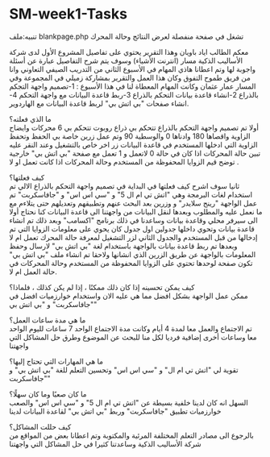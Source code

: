 # SM-week1-Tasks
تنبيه:ملف blankpage.php تشغل في صفحة منفصلة لعرض النتائج وحالة المحرك  

معكم الطالب اياد باويان وهذا التقرير يحتوي على تفاصيل المشروع الأول لدى شركة الأساليب الذكية مسار (انترنت الأشياء) وسوف يتم شرح التفاصيل عبارة عن أسئلة واجوبة لها وتم اعطانا هاذي المهام في الأسبوع الثاني من التدريب الصيفي التعاوني وانا من فريق طموح التفوق وكان هذا العمل والتقرير بمشاركة زميلي في المجموعة وفي المسار عمار عثمان وكانت المهام المعطاة لنا في هذا الأسبوع : 1-تصميم واجهة التجكم بالذراع  2-انشاء قاعدة بيانات التحكم بالذراع 3-ربط قاعدة البيانات مع واجهة التحكم 4-انشاء صفحات "بي اتش بي" لربط قاعدة البيانات مع الهاردوير.
 
ما الذي فعلته؟   
أولا تم تصميم واجهة التحكم بالذراع تتحكم بي ذراع روبوت تتحكم بي 6 محركات وايضاح الزاوية واقصاها 180 وادناها 0 والوسطية 90 وتم عمل زرين خاصة بي الحفظ وتحفظ الزاوية التي ادخلها المستخدم في قاعدة البيانات زر اخر خاص بالتشغيل وعند النقر عليه تبين حالة المحركات اذا كان في حالة 0 لاتعمل و 1 تعمل مع صفحة "بي اتش بي"  خارجية توضح قيم الزوايا المحفوظة من المستخدم وحالة المحركات اذا كانت تعمل او لا .
 
كيف فعلتها؟   
ثانيا سوف اشرح كيف فعلتها في البداية في تصميم واجهة التحكم بالذراع الالي تم استخدام لغات البرمجة وهي "اتش تي ام ال 5" و "سي اس اس"  و "جافاسكربت" تم عمل الواجهة "رينج سلايدر"  و وزرين بعد البحث عنهم وتطبيقهم وتعديلهم حتى يتلاءم مع ما نعمل عليه والمطلوب وبعدها لنقل البيانات من واجهتنا الى قاعدة البيانات كنا نحتاج أولا الى سيرفر محلي وقاعدة بيانات وساعدنا في ذلك برنامج "اكسامب"  وبعد ذلك تم انشاء قاعدة بيانات وتحوي داخلها جدولين اول جدول كان يحوي على معلومات الزوايا التي تم إدخالها من قبل المستخدم والجدول الثاني لزر التشغيل لمعرفة حالة المحرك تعمل ام لا وبعدها تم ربط قاعدة بيانات بالواجهة باستخدام لغة "بي اتش بي"  لارسال وحفظ المعلومات بالواجهة عن طريق الزرين الذي انشانها ولاحقا تم انشاء ملف "بي اتش بي"  تكون صفحة لوحدها تحتوي على الزوايا المحفوظة من المستخدم وحالة المحركات في حالة العمل ام لا. 
 
كيف يمكن تحسينه إذا كان ذلك ممكنًا ، إذا لم يكن كذلك ، فلماذا؟  
ممكن عمل الواجهة بشكل افضل مما هي عليه الان واستخدام خوارزميات افضل في "جافاسكربت" و "بي اتش بي" 

ما هي مدة ساعات العمل؟  
تم الاجتماع والعمل معا لمدة 4 أيام وكانت مدة الاجتماع الواحد 7 ساعات لليوم الواحد معا وساعات أخرى إضافية فرديا لكل منا للبحث عن الموضوع وطرق حل المشاكل التي واجهتنا 
 
ما هي المهارات التي تحتاج إليها؟  
تقوية لي "اتش تي ام ال" و "سي اس اس" وتحسين التعلم للغة "بي اتش بي"  و "جافاسكربت"
 
ما كان صعبًا وما كان سهلًا؟   
السهل انه كان لدينا خلفية بسيطة عن "اتش تي ام ال 5" و "سي اس اس" والصعب خوارزميات تطبيق "جافاسكربت" وربط "بي اتش بي" لقاعدة البيانات لدينا 

كيف حللت المشاكل؟  
بالرجوع الى مصادر التعلم المختلفة المرئية والمكتوبة وتم اعطانا بعض من المواقع من شركة الأساليب الذكية وساعدتنا كثيرا في حل المشاكل التي واجهتنا
